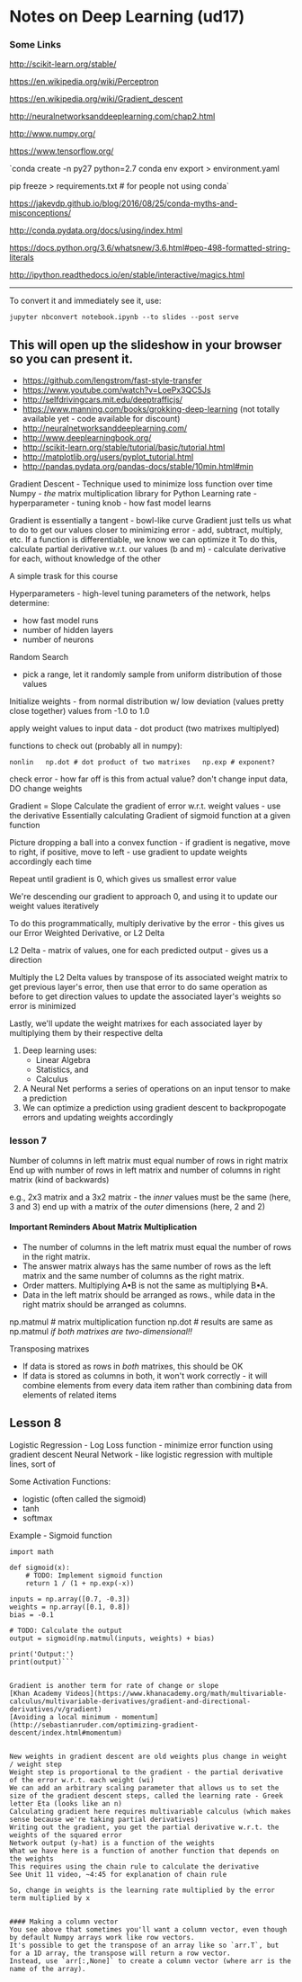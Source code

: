 # Notes on Deep Learning (ud17)


### Some Links

http://scikit-learn.org/stable/

https://en.wikipedia.org/wiki/Perceptron

https://en.wikipedia.org/wiki/Gradient_descent

http://neuralnetworksanddeeplearning.com/chap2.html

http://www.numpy.org/

https://www.tensorflow.org/


`conda create -n py27 python=2.7
conda env export > environment.yaml

pip freeze > requirements.txt # for people not using conda`



https://jakevdp.github.io/blog/2016/08/25/conda-myths-and-misconceptions/

http://conda.pydata.org/docs/using/index.html

https://docs.python.org/3.6/whatsnew/3.6.html#pep-498-formatted-string-literals

http://ipython.readthedocs.io/en/stable/interactive/magics.html


------------------------------------------------------------------------------------------------------------------------
To convert it and immediately see it, use:

	jupyter nbconvert notebook.ipynb --to slides --post serve

This will open up the slideshow in your browser so you can present it.
------------------------------------------------------------------------------------------------------------------------


* https://github.com/lengstrom/fast-style-transfer
* https://www.youtube.com/watch?v=LoePx3QC5Js
* http://selfdrivingcars.mit.edu/deeptrafficjs/
* https://www.manning.com/books/grokking-deep-learning (not totally available yet - code available for discount)
* http://neuralnetworksanddeeplearning.com/
* http://www.deeplearningbook.org/
* http://scikit-learn.org/stable/tutorial/basic/tutorial.html
* http://matplotlib.org/users/pyplot_tutorial.html
* http://pandas.pydata.org/pandas-docs/stable/10min.html#min

Gradient Descent - Technique used to minimize loss function over time
Numpy - *the* matrix multiplication library for Python
Learning rate - hyperparameter - tuning knob - how fast model learns


Gradient is essentially a tangent - bowl-like curve
Gradient just tells us what to do to get our values closer to minimizing error - add, subtract, multiply, etc.
If a function is differentiable, we know we can optimize it
To do this, calculate partial derivative w.r.t. our values (b and m)
	- calculate derivative for each, without knowledge of the other

A simple trask for this course

Hyperparameters - high-level tuning parameters of the network, helps determine:

- how fast model runs
- number of hidden layers
- number of neurons

Random Search

- pick a range, let it randomly sample from uniform distribution of those values

Initialize weights - from normal distribution w/ low deviation (values pretty close together)
values from -1.0 to 1.0


apply weight values to input data - dot product (two matrixes multiplyed)


functions to check out (probably all in numpy):

`nonlin  
np.dot # dot product of two matrixes  
np.exp # exponent?`  


check error - how far off is this from actual value?
don't change input data, DO change weights

Gradient = Slope
Calculate the gradient of error w.r.t. weight values - use the derivative
Essentially calculating Gradient of sigmoid function at a given function

Picture dropping a ball into a convex function - if gradient is negative, move to right, if positive, move to left - use gradient to update weights accordingly each time

Repeat until gradient is 0, which gives us smallest error value

We're descending our gradient to approach 0, and using it to update our weight values iteratively 

To do this programmatically, multiply derivative by the error - this gives us our Error Weighted Derivative, or L2 Delta

L2 Delta - matrix of values, one for each predicted output - gives us a direction

Multiply the L2 Delta values by transpose of its associated weight matrix to get previous layer's error, then use that error to do same operation as before to get direction values to update the associated layer's weights so error is minimized

Lastly, we'll update the weight matrixes for each associated layer by multiplying them by their respective delta

1. Deep learning uses:  
	- Linear Algebra  
	- Statistics, and  
	- Calculus  
2. A Neural Net performs a series of operations on an input tensor to make a prediction
3. We can optimize a prediction using gradient descent to backpropogate errors and updating weights accordingly


### lesson 7

Number of columns in left matrix must equal number of rows in right matrix
End up with number of rows in left matrix and number of columns in right matrix (kind of backwards)

e.g., 2x3 matrix and a 3x2 matrix - the *inner* values must be the same (here, 3 and 3)
end up with a matrix of the *outer* dimensions (here, 2 and 2)

#### Important Reminders About Matrix Multiplication  


* The number of columns in the left matrix must equal the number of rows in the right matrix.
* The answer matrix always has the same number of rows as the left matrix and the same number of columns as the right matrix.
* Order matters. Multiplying A•B is not the same as multiplying B•A.
* Data in the left matrix should be arranged as rows., while data in the right matrix should be arranged as columns.

np.matmul # matrix multiplication function
np.dot # results are same as np.matmul *if both matrixes are two-dimensional!!*

Transposing matrixes

* If data is stored as rows in *both* matrixes, this should be OK
* If data is stored as columns in both, it won't work correctly - it will combine elements from every data item rather than combining data from elements of related items

## Lesson 8

Logistic Regression - Log Loss function - minimize error function using gradient descent
Neural Network - like logistic regression with multiple lines, sort of

Some Activation Functions:

* logistic (often called the sigmoid)
* tanh
* softmax


Example - Sigmoid function

```import numpy as np
import math

def sigmoid(x):
    # TODO: Implement sigmoid function
    return 1 / (1 + np.exp(-x))

inputs = np.array([0.7, -0.3])
weights = np.array([0.1, 0.8])
bias = -0.1

# TODO: Calculate the output
output = sigmoid(np.matmul(inputs, weights) + bias)

print('Output:')
print(output)```


Gradient is another term for rate of change or slope
[Khan Academy Videos](https://www.khanacademy.org/math/multivariable-calculus/multivariable-derivatives/gradient-and-directional-derivatives/v/gradient)
[Avoiding a local minimum - momentum](http://sebastianruder.com/optimizing-gradient-descent/index.html#momentum)


New weights in gradient descent are old weights plus change in weight / weight step
Weight step is proportional to the gradient - the partial derivative of the error w.r.t. each weight (wi)
We can add an arbitrary scaling parameter that allows us to set the size of the gradient descent steps, called the learning rate - Greek letter Eta (looks like an n)
Calculating gradient here requires multivariable calculus (which makes sense because we're taking partial derivatives)
Writing out the gradient, you get the partial derivative w.r.t. the weights of the squared error
Network output (y-hat) is a function of the weights
What we have here is a function of another function that depends on the weights
This requires using the chain rule to calculate the derivative
See Unit 11 video, ~4:45 for explanation of chain rule

So, change in weights is the learning rate multiplied by the error term multiplied by x


#### Making a column vector
You see above that sometimes you'll want a column vector, even though by default Numpy arrays work like row vectors. 
It's possible to get the transpose of an array like so `arr.T`, but for a 1D array, the transpose will return a row vector. 
Instead, use `arr[:,None]` to create a column vector (where arr is the name of the array).
